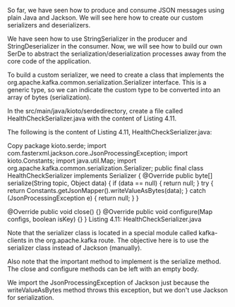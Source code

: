 So far, we have seen how to produce and consume JSON messages using plain Java and Jackson. We will see here how to create our custom serializers and deserializers.

We have seen how to use StringSerializer in the producer and StringDeserializer in the consumer. Now, we will see how to build our own SerDe to abstract the serialization/deserialization processes away from the core code of the application.

To build a custom serializer, we need to create a class that implements the org.apache.kafka.common.serialization.Serializer interface. This is a generic type, so we can indicate the custom type to be converted into an array of bytes (serialization).

In the src/main/java/kioto/serdedirectory, create a file called HealthCheckSerializer.java with the content of Listing 4.11.

The following is the content of Listing 4.11, HealthCheckSerializer.java: 

Copy
package kioto.serde;
import com.fasterxml.jackson.core.JsonProcessingException;
import kioto.Constants;
import java.util.Map;
import org.apache.kafka.common.serialization.Serializer;
public final class HealthCheckSerializer implements Serializer {
  @Override
  public byte[] serialize(String topic, Object data) {
    if (data == null) {
      return null;
    }
    try {
      return Constants.getJsonMapper().writeValueAsBytes(data);
    } catch (JsonProcessingException e) {
      return null;
    }
  }

  @Override
  public void close() {}
  @Override
  public void configure(Map configs, boolean isKey) {}
}
Listing 4.11: HealthCheckSerializer.java

Note that the serializer class is located in a special module called kafka-clients in the org.apache.kafka route. The objective here is to use the serializer class instead of Jackson (manually).

Also note that the important method to implement is the serialize method. The close and configure methods can be left with an empty body.

We import the JsonProcessingException of Jackson just because the writeValueAsBytes method throws this exception, but we don't use Jackson for serialization.